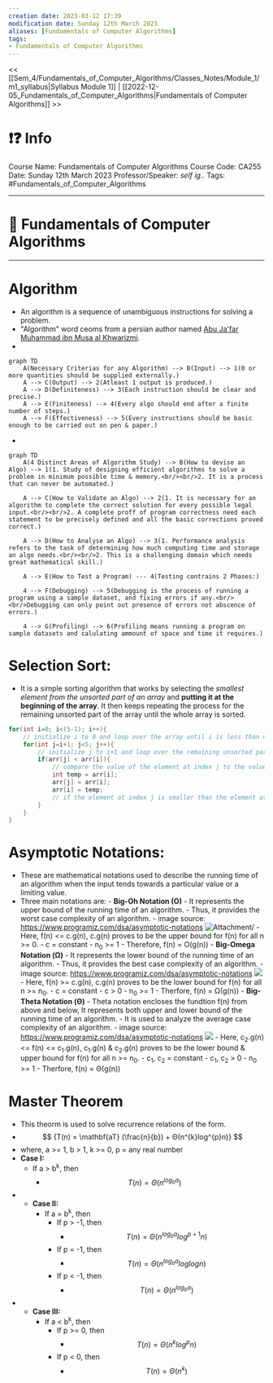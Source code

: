 ```yaml
---
creation date: 2023-03-12 17:39
modification date: Sunday 12th March 2023
aliases: [Fundamentals of Computer Algorithms]
tags: 
- Fundamentals of Computer Algorithms
---
```


<< [[Sem_4/Fundamentals_of_Computer_Algorithms/Classes_Notes/Module_1/m1_syllabus|Syllabus Module 1]] | [[2022-12-05_Fundamentals_of_Computer_Algorithms|Fundamentals of Computer Algorithms]] >>

# ❗❓ Info
Course Name: Fundamentals of Computer Algorithms
Course Code: CA255
Date: Sunday 12th March 2023
Professor/Speaker: *self ig..*
Tags: #Fundamentals_of_Computer_Algorithms

---
# 📑 Fundamentals of Computer Algorithms

---
# **Algorithm**
- An algorithm is a sequence of unambiguous instructions for solving a problem.
- "Algorithm" word ceoms from a persian author named [Abu Ja'far Muhammad ibn Musa al Khwarizmi](https://en.wikipedia.org/wiki/Muhammad_ibn_Musa_al-Khwarizmi).
-
```mermaid
graph TD
    A(Necessary Criterias for any Algorithm) --> B(Input) --> 1(0 or more quantities should be supplied externally.)
    A --> C(Output) --> 2(Atleast 1 output is produced.)
    A --> D(Definiteness) --> 3(Each instruction should be clear and precise.)
    A --> E(Finiteness) --> 4(Every algo should end after a finite number of steps.)
    A --> F(Effectiveness) --> 5(Every instructions should be basic enough to be carried out on pen & paper.)
```
- 
```mermaid
graph TD
    A(4 Distinct Areas of Algorithm Study) --> B(How to devise an Algo) --> 1(1. Study of designing efficient algorithms to solve a problem in minimum possible time & memory.<br/><br/>2. It is a process that can never be automated.)
    
    A --> C(How to Validate an Algo) --> 2(1. It is necessary for an algorithm to complete the correct solution for every possible legal input.<br/><br/>2. A complete proff of program correctness need each statement to be precisely defined and all the basic corrections proved correct.)
    
    A --> D(How to Analyse an Algo) --> 3(1. Performance analysis refers to the task of determining how much computing time and storage an algo needs.<br/><br/>2. This is a challenging domain which needs great mathematical skill.)
    
    A --> E(How to Test a Program) --- 4(Testing contrains 2 Phases:)
    
    4 --> F(Debugging) --> 5(Debugging is the process of running a program using a sample dataset, and fixing errors if any.<br/><br/>Debugging can only point out presence of errors not abscence of errors.)
    
    4 --> G(Profiling) --> 6(Profiling means running a program on sample datasets and calulating ammount of space and time it requires.)
```

# **Selection Sort:**
- It is a simple sorting algorithm that works by selecting the *smallest element from the unsorted part of an array* and **putting it at the beginning of the array**. It then keeps repeating the process for the remaining unsorted part of the array until the whole array is sorted.
```java
for(int i=0; i<(5-1); i++){
    // initialize i to 0 and loop over the array until i is less than n-1
    for(int j=i+1; j<5; j++){
        // initialize j to i+1 and loop over the remaining unsorted part of the array until j is less than n
        if(arr[j] < arr[i]){
            // compare the value of the element at index j to the value of the element at index i
            int temp = arr[i];
            arr[j] = arr[i];
            arr[i] = temp;
            // if the element at index j is smaller than the element at index i, swap their positions in the array
        }
    }
}
```

# **Asymptotic Notations:**
- These are mathematical notations used to describe the running time of an algorithm when the input tends towards a particular value or a limiting value.
- Three main notations are:
		- **Big-Oh Notation (O)**
			- It represents the upper bound of the running time of an algorithm.
			- Thus, it provides the worst case complexity of an algorithm.
			- image source: https://www.programiz.com/dsa/asymptotic-notations ![Attachment/](Attachment/Fundamentals_of_Computer_Algorithms/Big-Oh.png)
			- Here, f(n) <= c.g(n), c.g(n) proves to be the upper bound for f(n) for all n >= 0.
			- c = constant
			- n<sub>0</sub> >= 1
			- Therefore, f(n) = O(g(n))
		- **Big-Omega Notation (Ω)**
			- It represents the lower bound of the running time of an algorithm.
			- Thus, it provides the best case complexity of an algorithm.
			- image source: https://www.programiz.com/dsa/asymptotic-notations ![](Attachment/Fundamentals_of_Computer_Algorithms/Big-Omega.png)
			- Here, f(n) >= c.g(n), c.g(n) proves to be the lower bound for f(n) for all n >= n<sub>0</sub>.
			- c = constant
			- c > 0
			- n<sub>0</sub> >= 1
			- Therfore, f(n) = Ω(g(n))
		- **Big-Theta Notation (Θ)**
			- Theta notation encloses the fundtion f(n) from above and below, It represents both upper and lower bound of the running time of an algorithm.
			- It is used to analyze the average case complexity of an algorithm.
			- image source: https://www.programiz.com/dsa/asymptotic-notations ![](Attachment/Fundamentals_of_Computer_Algorithms/Big-Theta.png)
			- Here,  c<sub>2</sub>.g(n) <= f(n) <= c<sub>1</sub>.g(n), c<sub>1</sub>.g(n) & c<sub>2</sub>.g(n) proves to be the lower bound & upper bound for f(n) for all n >= n<sub>0</sub>.
			- c<sub>1</sub>, c<sub>2</sub> = constant
			- c<sub>1</sub>, c<sub>2</sub> > 0
			- n<sub>0</sub> >= 1
			- Therfore, f(n) = Θ(g(n))

# **Master Theorem**
- This theorm is used to solve recurrence relations of the form.
- $$
{T(n) = \mathbf{aT} (\frac{n}{b}) + Θ(n^{k}log^{p}n)}
$$
- where, a >= 1, b > 1, k >= 0, p = any real number
- **Case I:**
	- If a > b<sup>k</sup>, then
		- $$
{T(n) = Θ({n}^{log_{b}a})}
$$
- - **Case II:**
	- If a = b<sup>k</sup>, then
		- If p > -1, then
			- $$
{T(n) = Θ({n}^{log_{b}a}{log^{p+1}n})}
$$
		- If p = -1, then
			- $$
{T(n) = Θ({n}^{log_{b}a}{loglog n})}
$$
		- If p < -1, then
			- $$
{T(n) = Θ({n}^{log_{b}a})}
$$
- - **Case III:**
	- If a < b<sup>k</sup>, then
		- If p >= 0, then
			- $$
{T(n) = Θ({n}^{k}{log^{p}n})}
$$
		- If p < 0, then
			- $$
{T(n) = Θ({n}^{k})}
$$